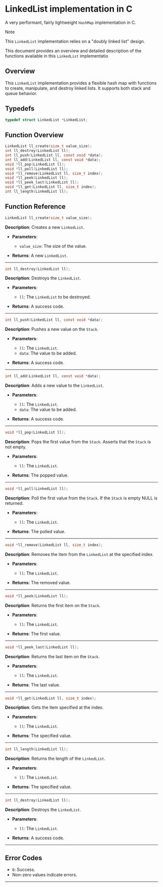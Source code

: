 # LinkedList implementation in C

A very performant, fairly lightweight `HashMap` implementation in C.

> [!NOTE]
> This `LinkedList` implementation relies on a "doubly linked list" design.

This document provides an overview and detailed description of the functions available in this `LinkedList` implementatio

## Overview

This `LinkedList` implementation provides a flexible hash map with functions to create, manipulate, and destroy linked lists. It supports both stack and queue behavior.

## Typedefs
```c
typedef struct LinkedList *LinkedList;
```

## Function Overview
```c
LinkedList ll_create(size_t value_size);
int ll_destroy(LinkedList ll);
int ll_push(LinkedList ll, const void *data);
int ll_add(LinkedList ll, const void *data);
void *ll_pop(LinkedList ll);
void *ll_poll(LinkedList ll);
void *ll_remove(LinkedList ll, size_t index);
void *ll_peek(LinkedList ll);
void *ll_peek_last(LinkedList ll);
void *ll_get(LinkedList ll, size_t index);
int ll_length(LinkedList ll);
```

## Function Reference

```c 
LinkedList ll_create(size_t value_size);
```

**Description**: Creates a new `LinkedList`.

- **Parameters**:
  - `value_size`: The size of the value.
  
- **Returns**: A new `LinkedList`.

---

```c 
int ll_destroy(LinkedList ll);
```

**Description**: Destroys the `LinkedList`.

- **Parameters**:
  - `ll`: The `LinkedList` to be destroyed.
  
- **Returns**: A success code.

---

```c 
int ll_push(LinkedList ll, const void *data);
```

**Description**: Pushes a new value on the `Stack`.

- **Parameters**:
  - `ll`: The `LinkedList`.
  - `data`: The value to be added.
  
- **Returns**: A success code.

---

```c 
int ll_add(LinkedList ll, const void *data);
```

**Description**: Adds a new value to the `LinkedList`.

- **Parameters**:
  - `ll`: The `LinkedList`.
  - `data`: The value to be added.
  
- **Returns**: A success code.

---

```c 
void *ll_pop(LinkedList ll);
```

**Description**: Pops the first value from the `Stack`. Asserts that the `Stack` is not empty.

- **Parameters**:
  - `ll`: The `LinkedList`.
  
- **Returns**: The popped value.

---

```c 
void *ll_poll(LinkedList ll);
```

**Description**: Poll the first value from the `Stack`. If the `Stack` is empty NULL is returned.

- **Parameters**:
  - `ll`: The `LinkedList`.
  
- **Returns**: The polled value.

---

```c 
void *ll_remove(LinkedList ll, size_t index);
```

**Description**: Removes the item from the `LinkedList` at the specified index.

- **Parameters**:
  - `ll`: The `LinkedList`.
  
- **Returns**: The removed value.

---

```c 
void *ll_peek(LinkedList ll);
```

**Description**: Returns the first item on the `Stack`.

- **Parameters**:
  - `ll`: The `LinkedList`.
  
- **Returns**: The first value.

---

```c 
void *ll_peek_last(LinkedList ll);
```

**Description**: Returns the last item on the `Stack`.

- **Parameters**:
  - `ll`: The `LinkedList`.
  
- **Returns**: The last value.


---

```c 
void *ll_get(LinkedList ll, size_t index);
```

**Description**: Gets the item specified at the index.

- **Parameters**:
  - `ll`: The `LinkedList`.
  
- **Returns**: The specified value.

---

```c 
int ll_length(LinkedList ll);
```

**Description**: Returns the length of the `LinkedList`.

- **Parameters**:
  - `ll`: The `LinkedList`.
  
- **Returns**: The specified value.

---

```c 
int ll_destroy(LinkedList ll);
```

**Description**: Destroys the `LinkedList`.

- **Parameters**:
  - `ll`: The `LinkedList`.
  
- **Returns**: A success code.
  
---

## Error Codes

- `0`: Success.
- Non-zero values indicate errors.

---











